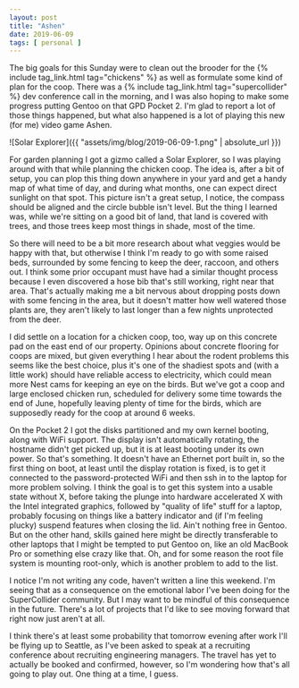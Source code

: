 ```yaml
---
layout: post
title: "Ashen"
date: 2019-06-09
tags: [ personal ]
---
```


The big goals for this Sunday were to clean out the brooder for the {% include tag_link.html tag="chickens" %} as well
as formulate some kind of plan for the coop. There was a {% include tag_link.html tag="supercollider" %} dev conference
call in the morning, and I was also hoping to make some progress putting Gentoo on that GPD Pocket 2. I'm glad to report
a lot of those things happened, but what also happened is a lot of playing this new (for me) video game Ashen.

![Solar Explorer]({{ "assets/img/blog/2019-06-09-1.png" | absolute_url }})

For garden planning I got a gizmo called a Solar Explorer, so I was playing around with that while planning the chicken
coop. The idea is, after a bit of setup, you can plop this thing down anywhere in your yard and get a handy map of what
time of day, and during what months, one can expect direct sunlight on that spot. This picture isn't a great setup, I
notice, the compass should be aligned and the circle bubble isn't level. But the thing I learned was, while we're
sitting on a good bit of land, that land is covered with trees, and those trees keep most things in shade, most of the
time.

So there will need to be a bit more research about what veggies would be happy with that, but otherwise I think I'm
ready to go with some raised beds, surrounded by some fencing to keep the deer, raccoon, and others out. I think some
prior occupant must have had a similar thought process because I even discovered a hose bib that's still working, right
near that area. That's actually making me a bit nervous about dropping posts down with some fencing in the area, but it
doesn't matter how well watered those plants are, they aren't likely to last longer than a few nights unprotected from
the deer.

I did settle on a location for a chicken coop, too, way up on this concrete pad on the east end of our property.
Opinions about concrete flooring for coops are mixed, but given everything I hear about the rodent problems this seems
like the best choice, plus it's one of the shadiest spots and (with a little work) should have reliable access to
electricity, which could mean more Nest cams for keeping an eye on the birds. But we've got a coop and large enclosed
chicken run, scheduled for delivery some time towards the end of June, hopefully leaving plenty of time for the birds,
which are supposedly ready for the coop at around 6 weeks.

On the Pocket 2 I got the disks partitioned and my own kernel booting, along with WiFi support. The display isn't
automatically rotating, the hostname didn't get picked up, but it is at least booting under its own power. So that's
something. It doesn't have an Ethernet port built in, so the first thing on boot, at least until the display rotation is
fixed, is to get it connected to the password-protected WiFi and then ssh in to the laptop for more problem solving. I
think the goal is to get this system into a usable state without X, before taking the plunge into hardware accelerated X
with the Intel integrated graphics, followed by "quality of life" stuff for a laptop, probably focusing on things like a
battery indicator and (if I'm feeling plucky) suspend features when closing the lid. Ain't nothing free in Gentoo. But
on the other hand, skills gained here might be directly transferable to other laptops that I might be tempted to put
Gentoo on, like an old MacBook Pro or something else crazy like that. Oh, and for some reason the root file system is
mounting root-only, which is another problem to add to the list.

I notice I'm not writing any code, haven't written a line this weekend. I'm seeing that as a consequence on the
emotional labor I've been doing for the SuperCollider community. But I may want to be mindful of this consequence in the
future. There's a lot of projects that I'd like to see moving forward that right now just aren't at all.

I think there's at least some probability that tomorrow evening after work I'll be flying up to Seattle, as I've been
asked to speak at a recruiting conference about recruiting engineering managers. The travel has yet to actually be
booked and confirmed, however, so I'm wondering how that's all going to play out. One thing at a time, I guess.

